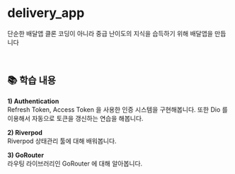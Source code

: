 # delivery_app
단순한 배달앱 클론 코딩이 아니라 중급 난이도의 지식을 습득하기 위해 배달앱을 만듭니다

&nbsp;

## 📚 학습 내용
**1) Authentication**  
Refresh Token, Access Token 을 사용한 인증 시스템을 구현해봅니다.
또한 Dio 를 이용해서 자동으로 토큰을 갱신하는 연습을 해봅니다.


**2) Riverpod**   
Riverpod 상태관리 툴에 대해 배워봅니다.


**3) GoRouter**   
라우팅 라이브러리인 GoRouter 에 대해 알아봅니다.
